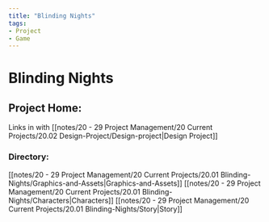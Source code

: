 ```yaml
---
title: "Blinding Nights"
tags:
- Project
- Game
---
```


# Blinding Nights

## Project Home:
Links in with [[notes/20 - 29 Project Management/20 Current Projects/20.02 Design-Project/Design-project|Design Project]]

### Directory:
[[notes/20 - 29 Project Management/20 Current Projects/20.01 Blinding-Nights/Graphics-and-Assets|Graphics-and-Assets]]
[[notes/20 - 29 Project Management/20 Current Projects/20.01 Blinding-Nights/Characters|Characters]]
[[notes/20 - 29 Project Management/20 Current Projects/20.01 Blinding-Nights/Story|Story]]
